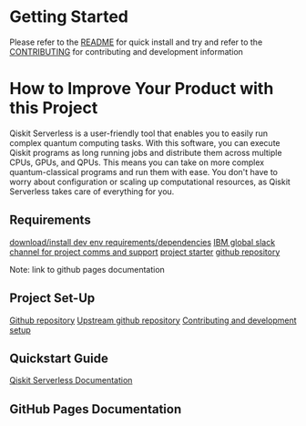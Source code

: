 # Getting Started
Please refer to the [README](https://github.ibm.com/IBM-Q-Software/qiskit-serverless/blob/innersource/README.md#quickstart) for quick install and try and refer to the [CONTRIBUTING](https://github.ibm.com/IBM-Q-Software/qiskit-serverless/blob/innersource/CONTRIBUTING.md) for contributing and development information

# How to Improve Your Product with this Project
Qiskit Serverless is a user-friendly tool that enables you to easily run complex quantum computing tasks. With this software, you can execute Qiskit programs as long running jobs and distribute them across multiple CPUs, GPUs, and QPUs. This means you can take on more complex quantum-classical programs and run them with ease. You don't have to worry about configuration or scaling up computational resources, as Qiskit Serverless takes care of everything for you.

## Requirements

[download/install dev env requirements/dependencies](https://github.ibm.com/IBM-Q-Software/qiskit-serverless/blob/main/CONTRIBUTING.md#contributing-code)
[IBM global slack channel for project comms and support](https://app.slack.com/client/E27SFGS2W/C02J3DQ02)
[project starter](https://github.ibm.com/IBM-Q-Software/qiskit-serverless/blob/innersource/STARTER_TEAM.md)
[github repository](https://github.ibm.com/IBM-Q-Software/qiskit-serverless)

Note: link to github pages documentation

## Project Set-Up

[Github repository](https://github.ibm.com/IBM-Q-Software/qiskit-serverless)
[Upstream github repository](https://github.com/Qiskit/qiskit-serverless)
[Contributing and development setup](https://github.ibm.com/IBM-Q-Software/qiskit-serverless/blob/main/CONTRIBUTING.md)

## Quickstart Guide
[Qiskit Serverless Documentation](https://qiskit.github.io/qiskit-serverless/)

## GitHub Pages Documentation
